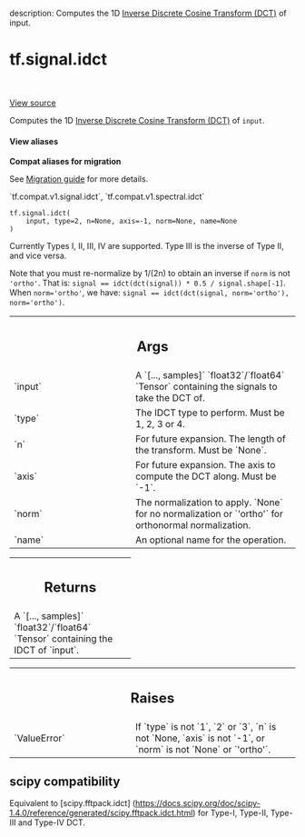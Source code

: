 description: Computes the 1D [Inverse Discrete Cosine Transform (DCT)][idct] of input.

<div itemscope itemtype="http://developers.google.com/ReferenceObject">
<meta itemprop="name" content="tf.signal.idct" />
<meta itemprop="path" content="Stable" />
</div>

# tf.signal.idct

<!-- Insert buttons and diff -->

<table class="tfo-notebook-buttons tfo-api nocontent" align="left">

</table>

<a target="_blank" class="external" href="/code/stable/tensorflow/python/ops/signal/dct_ops.py">View source</a>



Computes the 1D [Inverse Discrete Cosine Transform (DCT)][idct] of `input`.

<section class="expandable">
  <h4 class="showalways">View aliases</h4>
  <p>
<b>Compat aliases for migration</b>
<p>See
<a href="https://www.tensorflow.org/guide/migrate">Migration guide</a> for
more details.</p>
<p>`tf.compat.v1.signal.idct`, `tf.compat.v1.spectral.idct`</p>
</p>
</section>

<pre class="devsite-click-to-copy prettyprint lang-py tfo-signature-link">
<code>tf.signal.idct(
    input, type=2, n=None, axis=-1, norm=None, name=None
)
</code></pre>



<!-- Placeholder for "Used in" -->

Currently Types I, II, III, IV are supported. Type III is the inverse of
Type II, and vice versa.

Note that you must re-normalize by 1/(2n) to obtain an inverse if `norm` is
not `'ortho'`. That is:
`signal == idct(dct(signal)) * 0.5 / signal.shape[-1]`.
When `norm='ortho'`, we have:
`signal == idct(dct(signal, norm='ortho'), norm='ortho')`.



<!-- Tabular view -->
 <table class="responsive fixed orange">
<colgroup><col width="214px"><col></colgroup>
<tr><th colspan="2"><h2 class="add-link">Args</h2></th></tr>

<tr>
<td>
`input`
</td>
<td>
A `[..., samples]` `float32`/`float64` `Tensor` containing the
signals to take the DCT of.
</td>
</tr><tr>
<td>
`type`
</td>
<td>
The IDCT type to perform. Must be 1, 2, 3 or 4.
</td>
</tr><tr>
<td>
`n`
</td>
<td>
For future expansion. The length of the transform. Must be `None`.
</td>
</tr><tr>
<td>
`axis`
</td>
<td>
For future expansion. The axis to compute the DCT along. Must be `-1`.
</td>
</tr><tr>
<td>
`norm`
</td>
<td>
The normalization to apply. `None` for no normalization or `'ortho'`
for orthonormal normalization.
</td>
</tr><tr>
<td>
`name`
</td>
<td>
An optional name for the operation.
</td>
</tr>
</table>



<!-- Tabular view -->
 <table class="responsive fixed orange">
<colgroup><col width="214px"><col></colgroup>
<tr><th colspan="2"><h2 class="add-link">Returns</h2></th></tr>
<tr class="alt">
<td colspan="2">
A `[..., samples]` `float32`/`float64` `Tensor` containing the IDCT of
`input`.
</td>
</tr>

</table>



<!-- Tabular view -->
 <table class="responsive fixed orange">
<colgroup><col width="214px"><col></colgroup>
<tr><th colspan="2"><h2 class="add-link">Raises</h2></th></tr>

<tr>
<td>
`ValueError`
</td>
<td>
If `type` is not `1`, `2` or `3`, `n` is not `None, `axis` is
not `-1`, or `norm` is not `None` or `'ortho'`.
</td>
</tr>
</table>


[idct]:
https://en.wikipedia.org/wiki/Discrete_cosine_transform#Inverse_transforms

 <section><devsite-expandable expanded>
 <h2 class="showalways">scipy compatibility</h2>

Equivalent to [scipy.fftpack.idct]
 (https://docs.scipy.org/doc/scipy-1.4.0/reference/generated/scipy.fftpack.idct.html)
 for Type-I, Type-II, Type-III and Type-IV DCT.


 </devsite-expandable></section>

